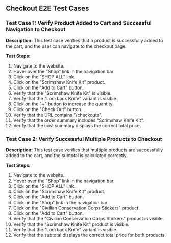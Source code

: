 ## Checkout E2E Test Cases

### Test Case 1: Verify Product Added to Cart and Successful Navigation to Checkout
**Description:** This test case verifies that a product is successfully added to the cart, and the user can navigate to the checkout page.

**Test Steps:**
1. Navigate to the website.
2. Hover over the "Shop" link in the navigation bar.
3. Click on the "SHOP ALL" link.
4. Click on the "Scrimshaw Knife Kit" product.
5. Click on the "Add to Cart" button.
6. Verify that the "Scrimshaw Knife Kit" is visible.
7. Verify that the "Lockback Knife" variant is visible.
8. Click on the "+" button to increase the quantity.
9. Click on the "Check Out" button.
10. Verify that the URL contains "/checkouts".
11. Verify that the order summary includes "Scrimshaw Knife Kit".
12. Verify that the cost summary displays the correct total price.

### Test Case 2: Verify Successful Multiple Products to Checkout
**Description:** This test case verifies that multiple products are successfully added to the cart, and the subtotal is calculated correctly.

**Test Steps:**
1. Navigate to the website.
2. Hover over the "Shop" link in the navigation bar.
3. Click on the "SHOP ALL" link.
4. Click on the "Scrimshaw Knife Kit" product.
5. Click on the "Add to Cart" button.
6. Click on the "Shop" link in the navigation bar.
7. Click on the "Civilian Conservation Corps Stickers" product.
8. Click on the "Add to Cart" button.
9. Verify that the "Civilian Conservation Corps Stickers" product is visible.
10. Verify that the "Scrimshaw Knife Kit" product is visible.
11. Verify that the "Lockback Knife" variant is visible.
12. Verify that the subtotal displays the correct total price for both products.